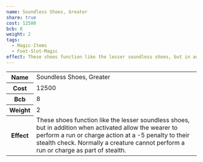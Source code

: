 ```yaml
---
name: Soundless Shoes, Greater
share: true
cost: 12500
bcb: 8
weight: 2
tags:
  - Magic-Items
  - Foot-Slot-Magic
effect: These shoes function like the lesser soundless shoes, but in addition when activated allow the wearer to perform a run or charge action at a -5 penalty to their stealth check. Normally a creature cannot perform a run or charge as part of stealth.
---
```


<p><span style="overflow-x: auto;"><table><tbody><tr><th>Name</th><td>Soundless Shoes, Greater</td></tr><tr><th>Cost</th><td>12500</td></tr><tr><th>Bcb</th><td>8</td></tr><tr><th>Weight</th><td>2</td></tr><tr><th>Effect</th><td>These shoes function like the lesser soundless shoes, but in addition when activated allow the wearer to perform a run or charge action at a -5 penalty to their stealth check. Normally a creature cannot perform a run or charge as part of stealth.</td></tr></tbody></table></span></p>